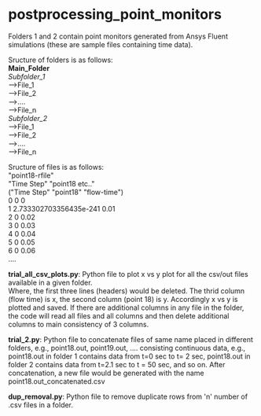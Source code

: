# postprocessing_point_monitors<br />

Folders 1 and 2 contain point monitors generated from Ansys Fluent simulations (these are sample files containing time data).<br />


Sructure of folders is as follows: <br />
**Main_Folder** <br />
    _Subfolder_1_ <br />
      -->File_1 <br />
      -->File_2 <br />
      -->....<br />
      -->File_n<br />
    _Subfolder_2_<br />
      -->File_1<br />
      -->File_2<br />
      -->....<br />
      -->File_n<br />

Sructure of files is as follows: <br /> 
"point18-rfile" <br />
"Time Step" "point18 etc.." <br />
("Time Step" "point18" "flow-time") <br />
0 0 0 <br />
1 2.733302703356435e-241 0.01 <br />
2 0 0.02 <br />
3 0 0.03 <br />
4 0 0.04 <br />
5 0 0.05 <br />
6 0 0.06 <br />
.... <br />

**trial_all_csv_plots.py**: Python file to plot x vs y plot for all the csv/out files available in a given folder. <br />
Where, the first three lines (headers) would be deleted. The thrid column (flow time) is x, the second column (point 18) is y. Accordingly x vs y is plotted and saved. 
If there are additional columns in any file in the folder, the code will read all files and all columns and then delete additional columns to main consistency of 3 columns. <br />

**trial_2.py**: Python file to concatenate files of same name placed in different folders, e.g., point18.out, point19.out, .... consisting continuous data, e.g., point18.out in folder 1 contains data from t=0 sec to t= 2 sec, point18.out in folder 2 contains data from t=2.1 sec to t = 50 sec, and so on. After concatenation, a new file would be generated with the name point18.out_concatenated.csv  <br />

**dup_removal.py**: Python file to remove duplicate rows from 'n' number of .csv files in a folder. <br />


